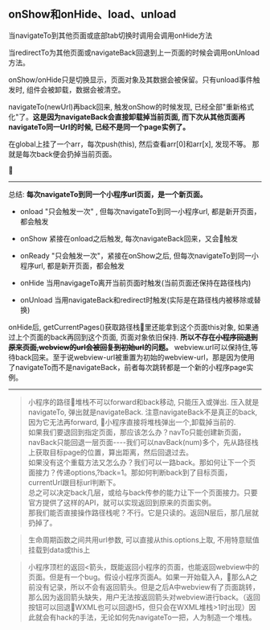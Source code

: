 ## onShow和onHide、load、unload

<p>当navigateTo到其他页面或底部tab切换时调用会调用onHide方法

<p>当redirectTo为其他页面或navigateBack回退到上一页面的时候会调用onUnload方法。

 onShow/onHide只是切换显示，页面对象及其数据会被保留。只有unload事件触发时, 组件会被卸载，数据会被清空。 

<p>navigateTo(newUrl)再back回来, 触发onShow的时候发现, 已经全部"重新格式化"了。<b>这是因为navigateBack会直接卸载掉当前页面, 而下次从其他页面再navigateTo同一Url的时候, 已经不是同一个page实例了。</b>

在global上挂了一个arr，每次push(this), 然后查看arr[0]和arr[x], 发现不等。 那就是每次back便会扔掉当前页面。


</p>

<hr>

总结:
<b>每次navigateTo到同一个小程序url页面，是一个新页面。</b>

- onload "只会触发一次" , 但每次navigateTo到同一小程序url, 都是新开页面，都会触发

- onShow 紧接在onload之后触发, 每次navigateBack回来，又会触发

- onReady "只会触发一次"，紧接在onShow之后, 但每次navigateTo到同一小程序url, 都是新开页面，都会触发

- onHide 当用navigageTo离开当前页面时触发(当前页面还保持在路径栈内)

- onUnload 当用navigateBack和redirect时触发(实际是在路径栈内被移除或替换)

<p> onHide后, getCurrentPages()获取路径栈里还能拿到这个页面this对象, 如果通过上个页面的back再回到这个页面, 页面对象依旧保持.
<b>所以不存在<del>小程序回退到原来页面,webview的url会被回复到初始url</del>的问题。</b> webview.url可以保持住,等待back回来。至于说webview-url被重置为初始的webview-url，那是因为使用了navigateTo而不是navigateBack，前者每次跳转都是一个新的小程序page实例。


<hr>

> 小程序的路径堆栈不可以forward和back移动, 只能压入或弹出. 压入就是navigateTo, 弹出就是navigateBack. 注意navigateBack不是真正的back, 因为它无法再forward, 小程序直接将堆栈弹出一个,卸载掉当前的.<br> 如果我们要退回到指定页面，那应该怎么办？navTo只能创建新页面，navBack只能回退一层页面----我们可以navBack(num)多个，先从路径栈上获取目标page的位置，算出距离，然后回退过去。<br>如果没有这个重载方法又怎么办？我们可以一路back。那如何让下一个页面接力？传递options,?back=1。那如何判断back到了目标页面，currentUrl跟目标url判断下。<br>总之可以决定back几层，或给与back传参的能力让下一个页面接力。只要官方提供了这样的API，就可以实现返回到原来的页面实例。<br>那我们能否直接操作路径栈呢？不行。它是只读的。返回N层后，那几层就扔掉了。

> 生命周期函数之间共用url参数, 可以直接从this.options上取, 不用特意赋值挂载到data或this上

> 小程序顶栏的返回<箭头，既能返回小程序的页面，也能返回webview中的页面。但是有一个bug。假设小程序页面A。如果一开始载入A，那么A之前没有记录，所以不会有返回箭头。但是之后A中webview有了页面跳转，那么因为返回箭头缺失，用户无法按返回箭头对webview进行back。（返回按钮可以回退WXML也可以回退H5，但只会在WXML堆栈>1时出现）因此就会有hack的手法，无论如何先navigateTo一把，人为制造一个堆栈。
